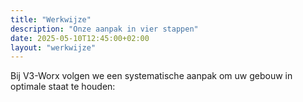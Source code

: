 ```yaml
---
title: "Werkwijze"
description: "Onze aanpak in vier stappen"
date: 2025-05-10T12:45:00+02:00
layout: "werkwijze"
---
```


Bij V3-Worx volgen we een systematische aanpak om uw gebouw in optimale staat te houden:
